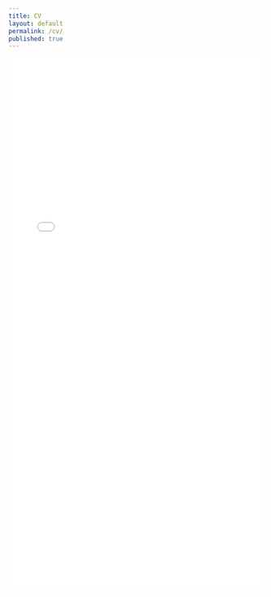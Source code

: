 ```yaml
---
title: CV
layout: default
permalink: /cv/
published: true
---
```


<embed
src="{{ site.baseurl }}/pdfs/cv.pdf"
width="100%"
height="1050px"
/>
